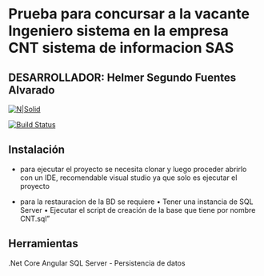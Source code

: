 # Prueba para concursar a la vacante Ingeniero sistema en la empresa CNT sistema de informacion SAS
## DESARROLLADOR: Helmer Segundo Fuentes Alvarado 

[![N|Solid](https://cldup.com/dTxpPi9lDf.thumb.png)](https://nodesource.com/products/nsolid)

[![Build Status](https://travis-ci.org/joemccann/dillinger.svg?branch=master)](https://travis-ci.org/joemccann/dillinger)
## Instalación 
* para ejecutar el proyecto se necesita clonar y luego proceder abrirlo con un IDE, recomendable visual studio ya que solo es ejecutar el proyecto

* para la restauracion de la BD se requiere 
      • Tener una instancia de SQL Server
      • Ejecutar el script de creación de la base que tiene por nombre CNT.sql”


## Herramientas
.Net Core 
Angular
SQL Server - Persistencia de datos
 
